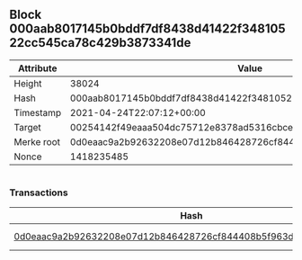## Block 000aab8017145b0bddf7df8438d41422f34810522cc545ca78c429b3873341de

Attribute | Value
--- | ---
Height | 38024
Hash | 000aab8017145b0bddf7df8438d41422f34810522cc545ca78c429b3873341de
Timestamp | 2021-04-24T22:07:12+00:00
Target | 00254142f49eaaa504dc75712e8378ad5316cbcead634704b3734b6271167cc4
Merke root | 0d0eaac9a2b92632208e07d12b846428726cf844408b5f963d267fd8d29d67f1
Nonce | 1418235485

```

```

### Transactions

Hash | Amount
--- | ---
[0d0eaac9a2b92632208e07d12b846428726cf844408b5f963d267fd8d29d67f1](0d0eaac9a2b92632208e07d12b846428726cf844408b5f963d267fd8d29d67f1.md) | 10.00000000 SKEPTI 
